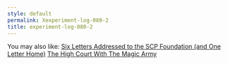 ```yaml
---
style: default
permalink: Xexperiment-log-080-2
title: experiment-log-080-2
---
```

You may also like:
[Six Letters Addressed to the SCP Foundation (and One Letter Home)](http://scp-wiki.net/six-letters-addressed)
[The High Court With The Magic Army](http://scp-wiki.net/the-high-court-with-the-magic-army)